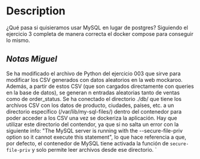 # Description

¿Qué pasa si quisieramos usar MySQL en lugar de postgres? Siguiendo el ejercicio 3 completa de manera correcta el docker compose para conseguir lo mismo.


## _Notas Miguel_

Se ha modificado el archivo de Python del ejercicio 003 que sirve para modificar los CSV generados con datos aleatorios en la web mockaroo. Además, a partir de estos CSV (que son cargados directamente con queries en la base de datos), se generan n entradas aleatorias tanto de ventas como de order_status. Se ha conectado el directorio ./db/ que tiene los archivos CSV con los datos de producto, ciudades, países, etc. a un directorio específico (/var/lib/my-sql-files/) dentro del contenedor para poder acceder a los CSV una vez se dockeriza la aplicación. Hay que utilizar este directorio del contendor, ya que si no salta un error con la siguiente info: "The MySQL server is running with the --secure-file-priv option so it cannot execute this statement", lo que hace referencia a que, por defecto, el contenedor de MySQL tiene activada la función de ```secure-file-priv``` y solo permite leer archivos desde ese directorio.
`